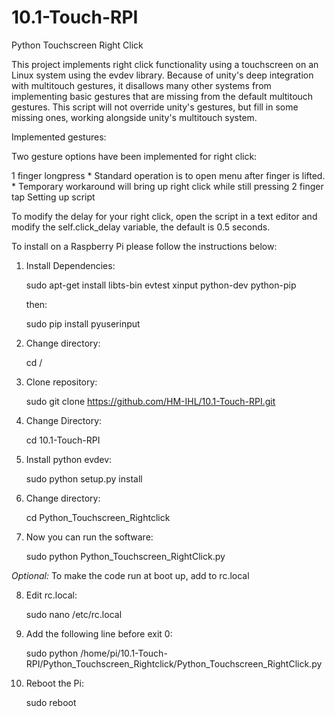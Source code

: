 # 10.1-Touch-RPI
Python Touchscreen Right Click

This project implements right click functionality using a touchscreen on an Linux system using the evdev library. Because of unity's deep integration with multitouch gestures, it disallows many other systems from implementing basic gestures that are missing from the default multitouch gestures. This script will not override unity's gestures, but fill in some missing ones, working alongside unity's multitouch system.

Implemented gestures:

Two gesture options have been implemented for right click:

1 finger longpress * Standard operation is to open menu after finger is lifted. * Temporary workaround will bring up right click while still pressing
2 finger tap
Setting up script

To modify the delay for your right click, open the script in a text editor and modify the self.click_delay variable, the default is 0.5 seconds.

To install on a Raspberry Pi please follow the instructions below:

1) Install Dependencies:

    sudo apt-get install libts-bin evtest xinput python-dev python-pip

    then:

    sudo pip install pyuserinput

2) Change directory:

    cd /

3) Clone repository:

    sudo git clone https://github.com/HM-IHL/10.1-Touch-RPI.git

4) Change Directory:

    cd 10.1-Touch-RPI

5) Install python evdev:

    sudo python setup.py install

6) Change directory:

    cd Python_Touchscreen_Rightclick

7) Now you can run the software:

    sudo python Python_Touchscreen_RightClick.py

*Optional:*
To make the code run at boot up, add to rc.local

8) Edit rc.local:

    sudo nano /etc/rc.local

9) Add the following line before exit 0:

    sudo python /home/pi/10.1-Touch-RPI/Python_Touchscreen_Rightclick/Python_Touchscreen_RightClick.py

10) Reboot the Pi:

    sudo reboot

